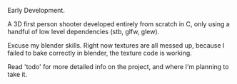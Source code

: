Early Development.

A 3D first person shooter developed entirely from scratch in C, only using a handful of low level dependencies (stb, glfw, glew).

Excuse my blender skills. Right now textures are all messed up, because I failed to bake correctly in blender, the texture code is working.

Read 'todo' for more detailed info on the project, and where I'm planning to take it.
